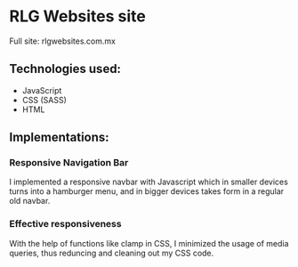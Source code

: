 # RLG Websites site
Full site: rlgwebsites.com.mx
## Technologies used:
- JavaScript
- CSS (SASS)
- HTML
## Implementations:
### Responsive Navigation Bar
I implemented a responsive navbar with Javascript which in smaller devices turns into a hamburger menu, and in bigger devices takes form in a regular old navbar.
### Effective responsiveness
With the help of functions like clamp in CSS, I minimized the usage of media queries, thus reduncing and cleaning out my CSS code.
